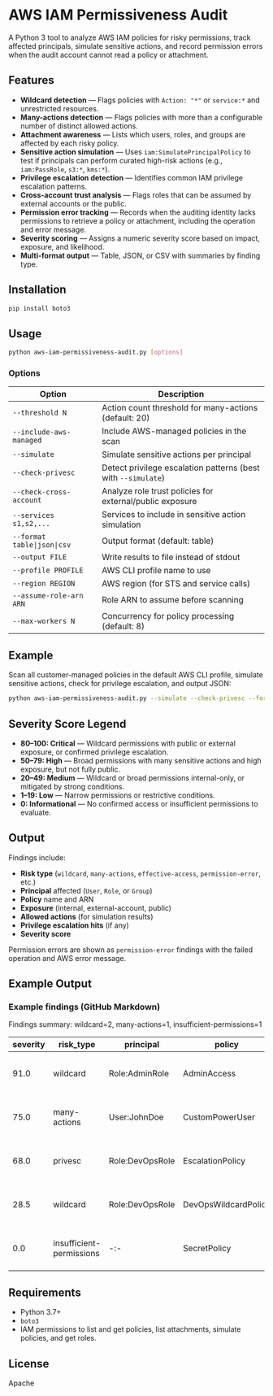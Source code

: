 # AWS IAM Permissiveness Audit

A Python 3 tool to analyze AWS IAM policies for risky permissions, track affected principals, simulate sensitive actions, and record permission errors when the audit account cannot read a policy or attachment.

## Features

* **Wildcard detection** — Flags policies with `Action: "*"` or `service:*` and unrestricted resources.
* **Many-actions detection** — Flags policies with more than a configurable number of distinct allowed actions.
* **Attachment awareness** — Lists which users, roles, and groups are affected by each risky policy.
* **Sensitive action simulation** — Uses `iam:SimulatePrincipalPolicy` to test if principals can perform curated high-risk actions (e.g., `iam:PassRole`, `s3:*`, `kms:*`).
* **Privilege escalation detection** — Identifies common IAM privilege escalation patterns.
* **Cross-account trust analysis** — Flags roles that can be assumed by external accounts or the public.
* **Permission error tracking** — Records when the auditing identity lacks permissions to retrieve a policy or attachment, including the operation and error message.
* **Severity scoring** — Assigns a numeric severity score based on impact, exposure, and likelihood.
* **Multi-format output** — Table, JSON, or CSV with summaries by finding type.

## Installation

```bash
pip install boto3
```

## Usage

```bash
python aws-iam-permissiveness-audit.py [options]
```

### Options

| Option                      | Description                                                   |
| --------------------------- | ------------------------------------------------------------- |
| `--threshold N`             | Action count threshold for many-actions (default: 20)         |
| `--include-aws-managed`     | Include AWS-managed policies in the scan                      |
| `--simulate`                | Simulate sensitive actions per principal                      |
| `--check-privesc`           | Detect privilege escalation patterns (best with `--simulate`) |
| `--check-cross-account`     | Analyze role trust policies for external/public exposure      |
| `--services s1,s2,...`      | Services to include in sensitive action simulation            |
| `--format table\|json\|csv` | Output format (default: table)                                |
| `--output FILE`             | Write results to file instead of stdout                       |
| `--profile PROFILE`         | AWS CLI profile name to use                                   |
| `--region REGION`           | AWS region (for STS and service calls)                        |
| `--assume-role-arn ARN`     | Role ARN to assume before scanning                            |
| `--max-workers N`           | Concurrency for policy processing (default: 8)                |

## Example

Scan all customer-managed policies in the default AWS CLI profile, simulate sensitive actions, check for privilege escalation, and output JSON:

```bash
python aws-iam-permissiveness-audit.py --simulate --check-privesc --format json --output findings.json
```

## Severity Score Legend

* **80–100: Critical** — Wildcard permissions with public or external exposure, or confirmed privilege escalation.
* **50–79: High** — Broad permissions with many sensitive actions and high exposure, but not fully public.
* **20–49: Medium** — Wildcard or broad permissions internal-only, or mitigated by strong conditions.
* **1–19: Low** — Narrow permissions or restrictive conditions.
* **0: Informational** — No confirmed access or insufficient permissions to evaluate.

## Output

Findings include:

* **Risk type** (`wildcard`, `many-actions`, `effective-access`, `permission-error`, etc.)
* **Principal** affected (`User`, `Role`, or `Group`)
* **Policy** name and ARN
* **Exposure** (internal, external-account, public)
* **Allowed actions** (for simulation results)
* **Privilege escalation hits** (if any)
* **Severity score**

Permission errors are shown as `permission-error` findings with the failed operation and AWS error message.

## Example Output

### Example findings (GitHub Markdown)

Findings summary: wildcard=2, many-actions=1, insufficient-permissions=1

| severity | risk_type                | principal       | policy               | attachment | exposure         | actions | privesc | detail                                         |
|----------|--------------------------|-----------------|----------------------|------------|------------------|---------|---------|------------------------------------------------|
| 91.0     | wildcard                 | Role:AdminRole  | AdminAccess          | managed    | public           | 999     |         | Effect:Allow with Action:* and Resource:*     |
| 75.0     | many-actions             | User:JohnDoe    | CustomPowerUser      | managed    | external-account | 240     |         | Effect:Allow with many distinct actions       |
| 68.0     | privesc                  | Role:DevOpsRole   | EscalationPolicy     | managed    | external-account | 15      | PassRole, CreatePolicyVersion             | Policy allows IAM role creation and policy edits |
| 28.5     | wildcard                 | Role:DevOpsRole | DevOpsWildcardPolicy | managed    | internal         | 999     |         | Effect:Allow with Action:* and Resource:*     |
| 0.0      | insufficient-permissions | -:-             | SecretPolicy         | managed    | internal         | 0       |         | iam:GetPolicy failed: AccessDenied: Not allowed |

## Requirements

* Python 3.7+
* `boto3`
* IAM permissions to list and get policies, list attachments, simulate policies, and get roles.

## License

Apache 
